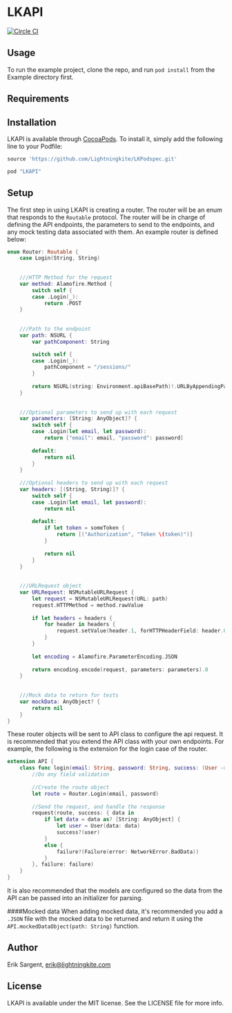 # LKAPI

[![Circle CI](https://circleci.com/gh/lightningkite/LKAPI.svg?style=svg)](https://circleci.com/gh/lightningkite/LKAPI)

## Usage

To run the example project, clone the repo, and run `pod install` from the Example directory first.

## Requirements

## Installation

LKAPI is available through [CocoaPods](http://cocoapods.org). To install
it, simply add the following line to your Podfile:

```ruby
source 'https://github.com/Lightningkite/LKPodspec.git'

pod "LKAPI"
```

## Setup

The first step in using LKAPI is creating a router. The router will be an enum that responds to the `Routable` protocol. The router will be in charge of defining the API endpoints, the parameters to send to the endpoints, and any mock testing data associated with them. An example router is defined below:

```swift
enum Router: Routable {
    case Login(String, String)
    
    
    ///HTTP Method for the request
    var method: Alamofire.Method {
        switch self {
        case .Login(_):
            return .POST
    }
    
    
    ///Path to the endpoint
    var path: NSURL {
        var pathComponent: String

        switch self {
        case .Login(_):
            pathComponent = "/sessions/"
        }
        
        return NSURL(string: Environment.apiBasePath)!.URLByAppendingPathComponent(pathComponent)
    }
    
    
    ///Optional parameters to send up with each request
    var parameters: [String: AnyObject]? {
        switch self {
        case .Login(let email, let password):
            return ["email": email, "password": password]
        
        default:
            return nil
        }
    }
    
    ///Optional headers to send up with each request
	var headers: [(String, String)]? {
		switch self {
		case .Login(let email, let password):
			return nil
			
		default:
			if let token = someToken {
				return [("Authorization", "Token \(token)")]
			}
			
			return nil
		}
	}
    
    
    ///URLRequest object
    var URLRequest: NSMutableURLRequest {
        let request = NSMutableURLRequest(URL: path)
        request.HTTPMethod = method.rawValue
        
        if let headers = headers {
			for header in headers {
				request.setValue(header.1, forHTTPHeaderField: header.0)
			}
		}
        
        let encoding = Alamofire.ParameterEncoding.JSON
        
        return encoding.encode(request, parameters: parameters).0
    }
    
    
    ///Mock data to return for tests
    var mockData: AnyObject? {
    	return nil
    }
}

```

These router objects will be sent to API class to configure the api request. It is recommended that you extend the API class with your own endpoints. For example, the following is the extension for the login case of the router.

```swift
extension API {
    class func login(email: String, password: String, success: (User -> ())?, failure: failureCallback?) {
        //Do any field validation
        
        //Create the route object
        let route = Router.Login(email, password)
        
        //Send the request, and handle the response
        request(route, success: { data in
            if let data = data as? [String: AnyObject] {
                let user = User(data: data)
                success?(user)
            }
            else {
                failure?(Failure(error: NetworkError.BadData))
            }
        }, failure: failure)
    }
}
```

It is also recommended that the models are configured so the data from the API can be passed into an initializer for parsing.


####Mocked data
When adding mocked data, it's recommended you add a `.JSON` file with the mocked data to be returned and return it using the `API.mockedDataObject(path: String)` function.


## Author

Erik Sargent, erik@lightningkite.com

## License

LKAPI is available under the MIT license. See the LICENSE file for more info.
